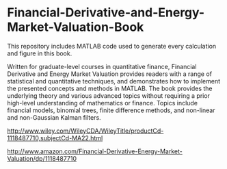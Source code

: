 # Financial-Derivative-and-Energy-Market-Valuation-Book
  This repository includes MATLAB code used to generate every calculation and figure in this book.
  
  Written for graduate-level courses in quantitative finance, Financial Derivative and Energy Market Valuation provides readers with a range of statistical and quantitative techniques, and demonstrates how to implement the presented concepts and methods in MATLAB. The book provides the underlying theory and various advanced topics without requiring a prior high-level understanding of mathematics or finance. Topics include financial models, binomial trees, finite difference methods, and non-linear and non-Gaussian Kalman filters.

  
http://www.wiley.com/WileyCDA/WileyTitle/productCd-1118487710,subjectCd-MA22.html

http://www.amazon.com/Financial-Derivative-Energy-Market-Valuation/dp/1118487710
